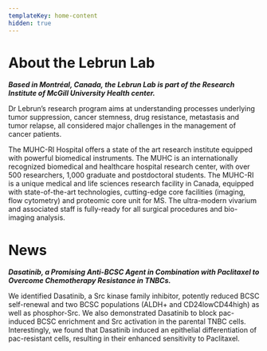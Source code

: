 ```yaml
---
templateKey: home-content
hidden: true
---
```

# About the Lebrun Lab

**_Based in Montréal, Canada, the Lebrun Lab is part of the Research Institute of McGill University Health center._**

Dr Lebrun’s research program aims at understanding processes underlying tumor suppression, cancer stemness, drug resistance, metastasis and tumor relapse, all considered major challenges in the management of cancer patients.

The MUHC-RI Hospital offers a state of the art research institute equipped with powerful biomedical instruments. The MUHC is an internationally recognized biomedical and healthcare hospital research center, with over 500 researchers, 1,000 graduate and postdoctoral students. The MUHC-RI is a unique medical and life sciences research facility in Canada, equipped with state-of-the-art technologies, cutting-edge core facilities (imaging, flow cytometry) and proteomic core unit for MS. The ultra-modern vivarium and associated staff is fully-ready for all surgical procedures and bio-imaging analysis.

# News

**_Dasatinib, a Promising Anti-BCSC Agent in Combination with Paclitaxel to Overcome Chemotherapy Resistance in TNBCs._**

We identified Dasatinib, a Src kinase family inhibitor, potently reduced BCSC self-renewal and two BCSC populations (ALDH+ and CD24lowCD44high) as well as phosphor-Src. We also demonstrated Dasatinib to block pac-induced BCSC enrichment and Src activation in the parental TNBC cells. Interestingly, we found that Dasatinib induced an epithelial differentiation of pac-resistant cells, resulting in their enhanced sensitivity to Paclitaxel.
